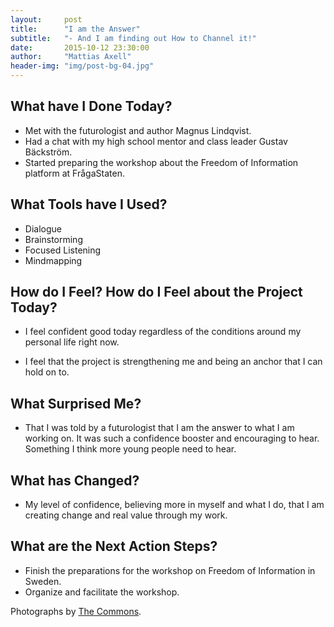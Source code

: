 ```yaml
---
layout:     post
title:      "I am the Answer"
subtitle:   "- And I am finding out How to Channel it!"
date:       2015-10-12 23:30:00
author:     "Mattias Axell"
header-img: "img/post-bg-04.jpg"
---
```


<h2 class="section-heading">What have I Done Today?</h2>

- Met with the futurologist and author Magnus Lindqvist.
- Had a chat with my high school mentor and class leader Gustav Bäckström.
- Started preparing the workshop about the Freedom of Information platform at FrågaStaten.

<h2 class="section-heading">What Tools have I Used?</h2>

- Dialogue
- Brainstorming
- Focused Listening
- Mindmapping

<h2 class="section-heading">How do I Feel? How do I Feel about the Project Today?</h2>

- I feel confident good today regardless of the conditions around my personal life right now. 

- I feel that the project is strengthening me and being an anchor that I can hold on to.

<h2 class="section-heading">What Surprised Me?</h2>

- That I was told by a futurologist that I am the answer to what I am working on. It was such a confidence booster and encouraging to hear. Something I think more young people need to hear.

<h2 class="section-heading">What has Changed?</h2>

- My level of confidence, believing more in myself and what I do, that I am creating change and real value through my work.

<h2 class="section-heading">What are the Next Action Steps?</h2>

- Finish the preparations for the workshop on Freedom of Information in Sweden.
- Organize and facilitate the workshop. 

Photographs by <a href="https://www.flickr.com/commons">The Commons</a>.
